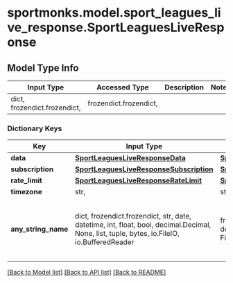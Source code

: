 # sportmonks.model.sport_leagues_live_response.SportLeaguesLiveResponse

## Model Type Info
Input Type | Accessed Type | Description | Notes
------------ | ------------- | ------------- | -------------
dict, frozendict.frozendict,  | frozendict.frozendict,  |  | 

### Dictionary Keys
Key | Input Type | Accessed Type | Description | Notes
------------ | ------------- | ------------- | ------------- | -------------
**data** | [**SportLeaguesLiveResponseData**](SportLeaguesLiveResponseData.md) | [**SportLeaguesLiveResponseData**](SportLeaguesLiveResponseData.md) |  | [optional] 
**subscription** | [**SportLeaguesLiveResponseSubscription**](SportLeaguesLiveResponseSubscription.md) | [**SportLeaguesLiveResponseSubscription**](SportLeaguesLiveResponseSubscription.md) |  | [optional] 
**rate_limit** | [**SportLeaguesLiveResponseRateLimit**](SportLeaguesLiveResponseRateLimit.md) | [**SportLeaguesLiveResponseRateLimit**](SportLeaguesLiveResponseRateLimit.md) |  | [optional] 
**timezone** | str,  | str,  |  | [optional] 
**any_string_name** | dict, frozendict.frozendict, str, date, datetime, int, float, bool, decimal.Decimal, None, list, tuple, bytes, io.FileIO, io.BufferedReader | frozendict.frozendict, str, BoolClass, decimal.Decimal, NoneClass, tuple, bytes, FileIO | any string name can be used but the value must be the correct type | [optional]

[[Back to Model list]](../../README.md#documentation-for-models) [[Back to API list]](../../README.md#documentation-for-api-endpoints) [[Back to README]](../../README.md)

